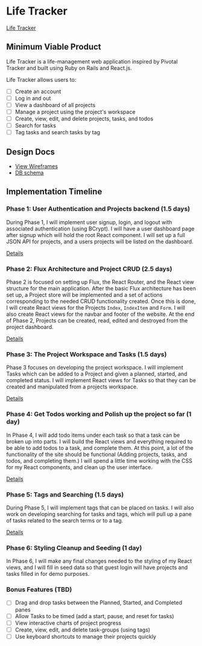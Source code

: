 # Life Tracker

[Life Tracker][heroku]

[heroku]: http://www.herokuapp.com

## Minimum Viable Product

Life Tracker is a life-management web application inspired by Pivotal Tracker
and built using Ruby on Rails and React.js.

Life Tracker allows users to:

- [ ] Create an account
- [ ] Log in and out
- [ ] View a dashboard of all projects
- [ ] Manage a project using the project's workspace
- [ ] Create, view, edit, and delete projects, tasks, and todos
- [ ] Search for tasks
- [ ] Tag tasks and search tasks by tag

## Design Docs
* [View Wireframes][view]
* [DB schema][schema]

[view]: ./docs/views.md
[schema]: ./docs/schema.md

## Implementation Timeline

### Phase 1: User Authentication and Projects backend (1.5 days)

During Phase 1, I will implement user signup, login, and logout with associated
authentication (using BCrypt). I will have a user dashboard page after signup
which will hold the root React component. I will set up a full JSON API for
projects, and a users projects will be listed on the dashboard.

[Details][phase-one]

### Phase 2: Flux Architecture and Project CRUD (2.5 days)

Phase 2 is focused on setting up Flux, the React Router, and the React view
structure for the main application. After the basic Flux architecture has been
set up, a Project store will be implemented and a set of actions corresponding to the needed CRUD functionality created. Once this is done, I will create React
views for the Projects `Index`, `IndexItem` and `Form`. I will also create React views for the navbar and footer of the website. At the end of Phase 2,
Projects can be created, read, edited and destroyed from the project dashboard.

[Details][phase-two]

### Phase 3: The Project Workspace and Tasks (1.5 days)

Phase 3 focuses on developing the project workspace. I will implement Tasks which can be added to a Project and given a planned, started, and completed status. I will implement React views for Tasks so that they can be created and manipulated from a projects workspace.

[Details][phase-three]

### Phase 4: Get Todos working and Polish up the project so far (1 day)

In Phase 4, I will add todo items under each task so that a task can be broken up into parts. I will build the React views and everything required to be able to add todos to a task, and complete them. At this point, a lot of the functionality of the site should be functional (Adding projects, tasks, and todos, and completing them.) I will spend a little time working with the CSS for my React components, and clean up the user interface.

[Details][phase-four]

### Phase 5: Tags and Searching (1.5 days)

During Phase 5, I will implement tags that can be placed on tasks. I will also work on developing searching for tasks and tags, which will pull up a pane of tasks related to the search terms or to a tag.

[Details][phase-five]

### Phase 6: Styling Cleanup and Seeding (1 day)

In Phase 6, I will make any final changes needed to the styling of my React views, and I will fill in seed data so that guest login will have projects and tasks filled in for demo purposes.

### Bonus Features (TBD)
- [ ] Drag and drop tasks between the Planned, Started, and Completed panes
- [ ] Allow Tasks to be timed (add a start, pause, and reset for tasks)
- [ ] View interactive charts of project progress
- [ ] Create, view, edit, and delete task-groups (using tags)
- [ ] Use keyboard shortcuts to manage their projects quickly

[phase-one]: ./docs/phases/phase1.md
[phase-two]: ./docs/phases/phase2.md
[phase-three]: ./docs/phases/phase3.md
[phase-four]: ./docs/phases/phase4.md
[phase-five]: ./docs/phases/phase5.md
